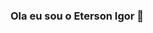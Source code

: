 ### Ola eu sou o Eterson Igor 👋

<!--
**etersonigor/etersonigor** is a ✨ _special_ ✨ repository because its `README.md` (this file) appears on your GitHub profile.



 🔭 Estou a procura de uma oportunidade como programador
 🌱 Eu gosto de natureza e tecnologia
 🤔 Estou aberto a experiencias novas
 😄 Pronomes: ele/dele

